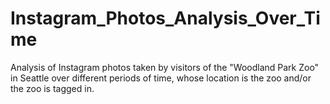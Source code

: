# Instagram_Photos_Analysis_Over_Time
Analysis of Instagram photos taken by visitors of the "Woodland Park Zoo" in Seattle over different periods of time, whose location is the zoo and/or the zoo is tagged in.
